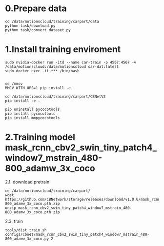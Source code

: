 # 0.Prepare data 
```
cd /data/motionscloud/training/carpart/data
python task/download.py  
python task/convert_dataset.py

```

# 1.Install training enviroment
```
sudo nvidia-docker run -itd --name car-train -p 4567:4567 -v /data/motionscloud:/data/motionscloud car-dat:latest
sudo docker exec -it *** /bin/bash 


cd /mmcv 
MMCV_WITH_OPS=1 pip install -e .

cd /data/motionscloud/training/carpart/CBNetV2
pip install -e .

pip uninstall pycocotools
pip install pycocotools
pip install mmpycocotools

```

# 2.Training model mask_rcnn_cbv2_swin_tiny_patch4_window7_mstrain_480-800_adamw_3x_coco

2.1: download pretrain 
```
cd /data/motionscloud/training/carpart/
wget https://github.com/CBNetwork/storage/releases/download/v1.0.0/mask_rcnn_cbv2_swin_tiny_patch4_window7_mstrain_480-800_adamw_3x_coco.pth.zip
unzip mask_rcnn_cbv2_swin_tiny_patch4_window7_mstrain_480-800_adamw_3x_coco.pth.zip 
```

2.3: train 

```
tools/dist_train.sh configs/cbnet/mask_rcnn_cbv2_swin_tiny_patch4_window7_mstrain_480-800_adamw_3x_coco.py 2
```
